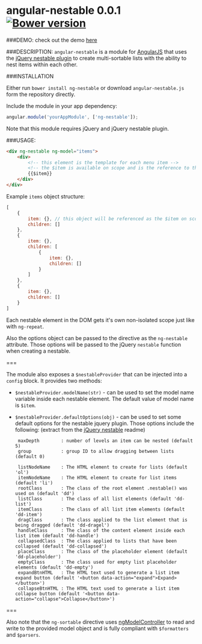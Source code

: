 angular-nestable 0.0.1 [![Bower version](https://badge.fury.io/bo/ng-nestable.svg)](http://badge.fury.io/bo/ng-nestable)
=================

###DEMO:
check out the demo [here](http://kamilkp.github.io/ng-nestable)

###DESCRIPTION:
`angular-nestable` is a module for [AngularJS](https://angularjs.org) that uses the [jQuery nestable plugin](https://github.com/dbushell/Nestable) to create multi-sortable lists with the ability to nest items within each other.

###INSTALLATION

Either run `bower install ng-nestable` or download `angular-nestable.js` form the repository directly.

Include the module in your app dependency:

```javascript
angular.module('yourAppModule', ['ng-nestable']);
```

Note that this module requires jQuery and jQuery nestable plugin.

###USAGE:

```html
<div ng-nestable ng-model="items">
	<div>
		<!-- this element is the template for each menu item -->
		<!-- the $item is available on scope and is the reference to the menu item object -->
		{{$item}}
	</div>
</div>
```

Example `items` object structure:

```javascript
[
	{
		item: {}, // this object will be referenced as the $item on scope
		children: []
	},
	{
		item: {},
		children: [
			{
				item: {},
				children: []
			}
		]
	},
	{
		item: {},
		children: []
	}
]
```

Each nestable element in the DOM gets it's own non-isolated scope just like with `ng-repeat`.

Also the options object can be passed to the directive as the `ng-nestable` attribute. Those options will be passed to the jQuery `nestable` function when creating a nestable.

===

The module also exposes a `$nestableProvider` that can be injected into a `config` block. It provides two methods:

 * `$nestableProvider.modelName(str)` - can be used to set the model name variable inside each nestable element. The default value of model name is `$item`.
 * `$nestableProvider.defaultOptions(obj)` - can be used to set some default options for the nestable jquery plugin. Those options include the following: (extract from the [jQuery nestable](https://github.com/dbushell/Nestable) readme)

		maxDepth        : number of levels an item can be nested (default 5)
		group           : group ID to allow dragging between lists (default 0)

		listNodeName    : The HTML element to create for lists (default 'ol')
		itemNodeName    : The HTML element to create for list items (default 'li')
		rootClass       : The class of the root element .nestable() was used on (default 'dd')
		listClass       : The class of all list elements (default 'dd-list')
		itemClass       : The class of all list item elements (default 'dd-item')
		dragClass       : The class applied to the list element that is being dragged (default 'dd-dragel')
		handleClass     : The class of the content element inside each list item (default 'dd-handle')
		collapsedClass  : The class applied to lists that have been collapsed (default 'dd-collapsed')
		placeClass      : The class of the placeholder element (default 'dd-placeholder')
		emptyClass      : The class used for empty list placeholder elements (default 'dd-empty')
		expandBtnHTML   : The HTML text used to generate a list item expand button (default '<button data-action="expand">Expand></button>')
		collapseBtnHTML : The HTML text used to generate a list item collapse button (default '<button data-action="collapse">Collapse</button>')
		
===

Also note that the `ng-sortable` directive uses [ngModelController](https://docs.angularjs.org/api/ng/type/ngModel.NgModelController) to read and write to the provided model object and is fully compliant with `$formatters` and `$parsers`.
